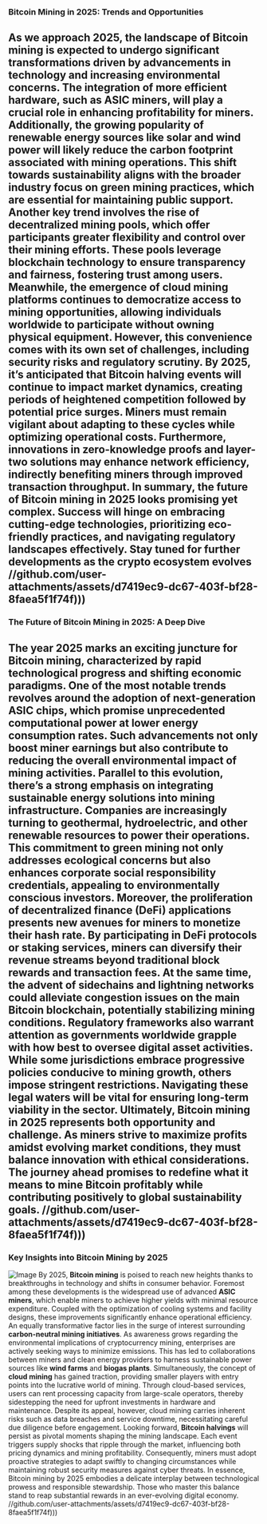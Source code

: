 ### Bitcoin Mining in 2025: Trends and Opportunities
As we approach 2025, the landscape of **Bitcoin mining** is expected to undergo significant transformations driven by advancements in technology and increasing environmental concerns. The integration of more efficient hardware, such as **ASIC miners**, will play a crucial role in enhancing profitability for miners. Additionally, the growing popularity of **renewable energy sources** like solar and wind power will likely reduce the carbon footprint associated with mining operations. This shift towards sustainability aligns with the broader industry focus on **green mining practices**, which are essential for maintaining public support.
Another key trend involves the rise of **decentralized mining pools**, which offer participants greater flexibility and control over their mining efforts. These pools leverage blockchain technology to ensure transparency and fairness, fostering trust among users. Meanwhile, the emergence of **cloud mining platforms** continues to democratize access to mining opportunities, allowing individuals worldwide to participate without owning physical equipment. However, this convenience comes with its own set of challenges, including security risks and regulatory scrutiny.
By 2025, it’s anticipated that **Bitcoin halving events** will continue to impact market dynamics, creating periods of heightened competition followed by potential price surges. Miners must remain vigilant about adapting to these cycles while optimizing operational costs. Furthermore, innovations in **zero-knowledge proofs** and **layer-two solutions** may enhance network efficiency, indirectly benefiting miners through improved transaction throughput.
In summary, the future of Bitcoin mining in 2025 looks promising yet complex. Success will hinge on embracing cutting-edge technologies, prioritizing eco-friendly practices, and navigating regulatory landscapes effectively. Stay tuned for further developments as the crypto ecosystem evolves
 //github.com/user-attachments/assets/d7419ec9-dc67-403f-bf28-8faea5f1f74f)))
---
### The Future of Bitcoin Mining in 2025: A Deep Dive
The year 2025 marks an exciting juncture for **Bitcoin mining**, characterized by rapid technological progress and shifting economic paradigms. One of the most notable trends revolves around the adoption of **next-generation ASIC chips**, which promise unprecedented computational power at lower energy consumption rates. Such advancements not only boost miner earnings but also contribute to reducing the overall environmental impact of mining activities.
Parallel to this evolution, there’s a strong emphasis on integrating **sustainable energy solutions** into mining infrastructure. Companies are increasingly turning to geothermal, hydroelectric, and other renewable resources to power their operations. This commitment to **green mining** not only addresses ecological concerns but also enhances corporate social responsibility credentials, appealing to environmentally conscious investors.
Moreover, the proliferation of **decentralized finance (DeFi)** applications presents new avenues for miners to monetize their hash rate. By participating in DeFi protocols or staking services, miners can diversify their revenue streams beyond traditional block rewards and transaction fees. At the same time, the advent of **sidechains** and **lightning networks** could alleviate congestion issues on the main Bitcoin blockchain, potentially stabilizing mining conditions.
Regulatory frameworks also warrant attention as governments worldwide grapple with how best to oversee digital asset activities. While some jurisdictions embrace progressive policies conducive to mining growth, others impose stringent restrictions. Navigating these legal waters will be vital for ensuring long-term viability in the sector.
Ultimately, Bitcoin mining in 2025 represents both opportunity and challenge. As miners strive to maximize profits amidst evolving market conditions, they must balance innovation with ethical considerations. The journey ahead promises to redefine what it means to mine Bitcoin profitably while contributing positively to global sustainability goals.
 //github.com/user-attachments/assets/d7419ec9-dc67-403f-bf28-8faea5f1f74f)))
--- 
### Key Insights into Bitcoin Mining by 2025

![Image](https://github.com/user-attachments/assets/d7419ec9-dc67-403f-bf28-8faea5f1f74f)
By 2025, **Bitcoin mining** is poised to reach new heights thanks to breakthroughs in technology and shifts in consumer behavior. Foremost among these developments is the widespread use of advanced **ASIC miners**, which enable miners to achieve higher yields with minimal resource expenditure. Coupled with the optimization of cooling systems and facility designs, these improvements significantly enhance operational efficiency.
An equally transformative factor lies in the surge of interest surrounding **carbon-neutral mining initiatives**. As awareness grows regarding the environmental implications of cryptocurrency mining, enterprises are actively seeking ways to minimize emissions. This has led to collaborations between miners and clean energy providers to harness sustainable power sources like **wind farms** and **biogas plants**.
Simultaneously, the concept of **cloud mining** has gained traction, providing smaller players with entry points into the lucrative world of mining. Through cloud-based services, users can rent processing capacity from large-scale operators, thereby sidestepping the need for upfront investments in hardware and maintenance. Despite its appeal, however, cloud mining carries inherent risks such as data breaches and service downtime, necessitating careful due diligence before engagement.
Looking forward, **Bitcoin halvings** will persist as pivotal moments shaping the mining landscape. Each event triggers supply shocks that ripple through the market, influencing both pricing dynamics and mining profitability. Consequently, miners must adopt proactive strategies to adapt swiftly to changing circumstances while maintaining robust security measures against cyber threats.
In essence, Bitcoin mining by 2025 embodies a delicate interplay between technological prowess and responsible stewardship. Those who master this balance stand to reap substantial rewards in an ever-evolving digital economy.
 //github.com/user-attachments/assets/d7419ec9-dc67-403f-bf28-8faea5f1f74f)))
